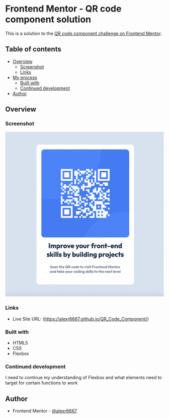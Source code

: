 # Frontend Mentor - QR code component solution

This is a solution to the [QR code component challenge on Frontend Mentor](https://www.frontendmentor.io/challenges/qr-code-component-iux_sIO_H).

## Table of contents

- [Overview](#overview)
  - [Screenshot](#screenshot)
  - [Links](#links)
- [My process](#my-process)
  - [Built with](#built-with)
  - [Continued development](#continued-development)
- [Author](#author)

## Overview

### Screenshot

![](.//images/screenshot.png)

### Links

- Live Site URL: (https://alexr6667.github.io/QR_Code_Component/)

### Built with

- HTML5
- CSS
- Flexbox

### Continued development

I need to continue my understanding of Flexbox and what elements need to target for certain functions to work

## Author

- Frontend Mentor - [@alexr6667](https://www.frontendmentor.io/profile/alexr6667)
